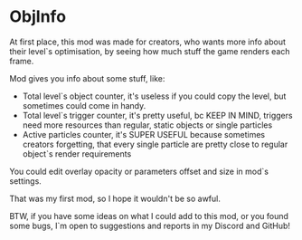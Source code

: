 # ObjInfo

At first place, this mod was made for creators, who wants more info about their level`s optimisation, by seeing how much stuff the game renders each frame.

Mod gives you info about some stuff, like:
- Total level`s object counter, it's useless if you could copy the level, but sometimes could come in handy.
- Total level`s trigger counter, it's pretty useful, bc KEEP IN MIND, triggers need more resources than regular, static objects or single particles
- Active particles counter, it's SUPER USEFUL because sometimes creators forgetting, that every single particle are pretty close to regular object`s render requirements 

You could edit overlay opacity or parameters offset and size in mod`s settings.

That was my first mod, so I hope it wouldn't be so awful.

BTW, if you have some ideas on what I could add to this mod, or you found some bugs, I`m open to suggestions and reports in my Discord and GitHub! 